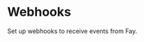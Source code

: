 # Webhooks

Set up webhooks to receive events from Fay.

<!-- TODO: Document webhook configuration steps -->

